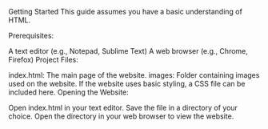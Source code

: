 Getting Started
This guide assumes you have a basic understanding of HTML.

Prerequisites:

A text editor (e.g., Notepad, Sublime Text)
A web browser (e.g., Chrome, Firefox)
Project Files:

index.html: The main page of the website.
images: Folder containing images used on the website.
If the website uses basic styling, a CSS file can be included here.
Opening the Website:

Open index.html in your text editor.
Save the file in a directory of your choice.
Open the directory in your web browser to view the website.
